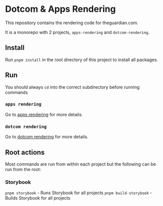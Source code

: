 # Dotcom & Apps Rendering

This repository contains the rendering code for theguardian.com.

It is a monorepo with 2 projects, `apps-rendering` and `dotcom-rendering`.

## Install

Run `pnpm install` in the root directory of this project to install all packages.

## Run

You should always `cd` into the correct subdirectory before running commands

### `apps rendering`

Go to [apps rendering](apps-rendering/README.md) for more details.

### `dotcom rendering`

Go to [dotcom rendering](dotcom-rendering/README.md) for more details.

## Root actions

Most commands are run from within each project but the following can be run from the root:

### Storybook

`pnpm storybook` - Runs Storybook for all projects
`pnpm build-storybook` - Builds Storybook for all projects

